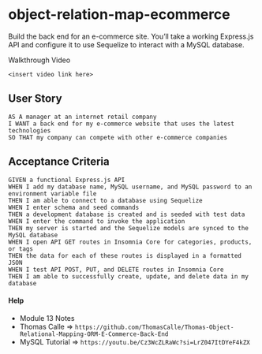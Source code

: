 # object-relation-map-ecommerce
Build the back end for an e-commerce site. You’ll take a working Express.js API and configure it to use Sequelize to interact with a MySQL database.

Walkthrough Video
```
<insert video link here>
```

## User Story
```
AS A manager at an internet retail company
I WANT a back end for my e-commerce website that uses the latest technologies
SO THAT my company can compete with other e-commerce companies
```

## Acceptance Criteria
```
GIVEN a functional Express.js API
WHEN I add my database name, MySQL username, and MySQL password to an environment variable file
THEN I am able to connect to a database using Sequelize
WHEN I enter schema and seed commands
THEN a development database is created and is seeded with test data
WHEN I enter the command to invoke the application
THEN my server is started and the Sequelize models are synced to the MySQL database
WHEN I open API GET routes in Insomnia Core for categories, products, or tags
THEN the data for each of these routes is displayed in a formatted JSON
WHEN I test API POST, PUT, and DELETE routes in Insomnia Core
THEN I am able to successfully create, update, and delete data in my database
```

#### Help

- Module 13 Notes
- Thomas Calle => `https://github.com/ThomasCalle/Thomas-Object-Relational-Mapping-ORM-E-Commerce-Back-End`
- MySQL Tutorial => `https://youtu.be/Cz3WcZLRaWc?si=LrZ047ItDYeF4kZX`